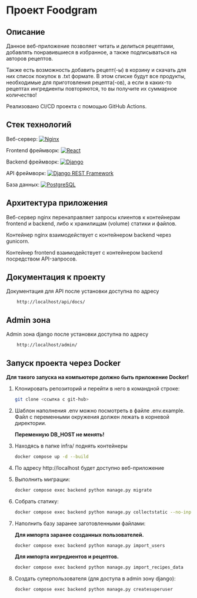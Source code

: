 # Проект Foodgram

## Описание 

Данное веб-приложение позволяет читать и делиться рецептами, добавлять понравившиеся в избранное, а также подписываться на авторов рецептов.

Также есть возможность добавить рецепт(-ы) в корзину и скачать для них список покупок в .txt формате. 
В этом списке будут все продукты, необходимые для приготовления рецепта(-ов), а если в каких-то рецептах ингредиенты повторяются, то вы получите их суммарное количество!

Реализовано CI/CD проекта с помощью GitHub Actions.

## Стек технологий

Веб-сервер: [![Nginx](https://img.shields.io/badge/-NGINX-464646?style=flat-square&logo=NGINX)](https://nginx.org/ru/)

Frontend фреймворк: [![React](https://img.shields.io/badge/-React-61DAFB?style=flat-square&logo=react)](https://reactjs.org/)

Backend фреймворк:   [![Django](https://img.shields.io/badge/-Django-464646?style=flat-square&logo=Django)](https://www.djangoproject.com/)

API фреймворк: [![Django REST Framework](https://img.shields.io/badge/-Django%20REST%20Framework-464646?style=flat-square&logo=Django%20REST%20Framework)](https://www.django-rest-framework.org/)

База данных: [![PostgreSQL](https://img.shields.io/badge/-PostgreSQL-464646?style=flat-square&logo=PostgreSQL)](https://www.postgresql.org/)

## Архитектура приложения 

Веб-сервер nginx перенаправляет запросы клиентов к контейнерам frontend и backend, либо к хранилищам (volume) статики и файлов.

Контейнер nginx взаимодействует с контейнером backend через gunicorn.

Контейнер frontend взаимодействует с контейнером backend посредством API-запросов.

## Документация к проекту

Документация для API после установки доступна по адресу

```url
    http://localhost/api/docs/
```

## Admin зона

Admin зона django после установки доступна по адресу

```url
    http://localhost/admin/
```

## Запуск проекта через Docker

**Для такого запуска на компьютере должно быть приложение Docker!**

1. Клонировать репозиторий и перейти в него в командной строке:

    ```bash
    git clone <ссылка с git-hub>
    ```

2. Шаблон наполнения .env можно посмотреть в файле .env.example. Файл с переменными окружения должен лежать в корневой директории.
   
   **Переменную DB_HOST не менять!**

3. Находясь в папке infra/ поднять контейнеры

    ```bash
    docker compose up -d --build
    ```
4. По адресу http://localhost будет доступно веб-приложение


5. Выполнить миграции:

    ```bash
    docker compose exec backend python manage.py migrate
    ```

6. Собрать статику:

    ```bash
    docker compose exec backend python manage.py collectstatic --no-input
    ```

7. Наполнить базу заранее заготовленными файлами:

    **Для импорта заранее созданных пользователей.**

    ```bash
    docker compose exec backend python manage.py import_users
    ```
    
    **Для импорта ингредиентов и рецептов.**
    
    ```bash
    docker compose exec backend python manage.py import_recipes_data
    ```
   
8. Создать суперпользователя (для доступа в admin зону django):

    ```bash
    docker compose exec backend python manage.py createsuperuser
    ```
